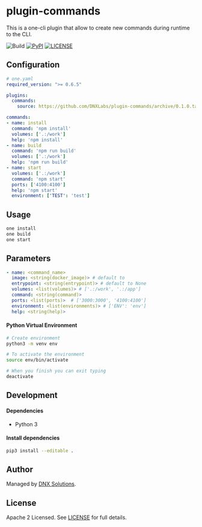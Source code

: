 # plugin-commands

This is a one-cli plugin that allow to create new commands during runtime to the CLI.

![Build](https://github.com/DNXLabs/plugin-commands/workflows/Build/badge.svg)
[![PyPI](https://badge.fury.io/py/plugin-commands.svg)](https://pypi.python.org/pypi/one-cli-plugin-commands/)
[![LICENSE](https://img.shields.io/github/license/DNXLabs/plugin-commands)](https://github.com/DNXLabs/plugin-commands/blob/master/LICENSE)

## Configuration

```yaml
# one.yaml
required_version: ">= 0.6.5"

plugins:
  commands:
    source: https://github.com/DNXLabs/plugin-commands/archive/0.1.0.tar.gz

commands:
- name: install
  command: 'npm install'
  volumes: ['.:/work']
  help: 'npm install'
- name: build
  command: 'npm run build'
  volumes: ['.:/work']
  help: 'npm run build'
- name: start
  volumes: ['.:/work']
  command: 'npm start'
  ports: ['4100:4100']
  help: 'npm start'
  environment: ['TEST': 'test']
```

## Usage

```bash
one install
one build
one start
```

## Parameters

```yaml
- name: <command_name>
  image: <string(docker_image)> # default to
  entrypoint: <string(entrypoint)> # default to None
  volumes: <list(volumes)> # ['.:/work', '.:/app']
  command: <string(command)>
  ports: <list(ports)>  # ['3000:3000', '4100:4100']
  environment: <list(environments)> # ['ENV': 'env']
  help: <string(help)>
```

#### Python Virtual Environment

```bash
# Create environment
python3 -m venv env

# To activate the environment
source env/bin/activate

# When you finish you can exit typing
deactivate
```

## Development

#### Dependencies

- Python 3

#### Install dependencies

```bash
pip3 install --editable .
```

## Author

Managed by [DNX Solutions](https://github.com/DNXLabs).

## License

Apache 2 Licensed. See [LICENSE](https://github.com/DNXLabs/plugin-commands/blob/master/LICENSE) for full details.
